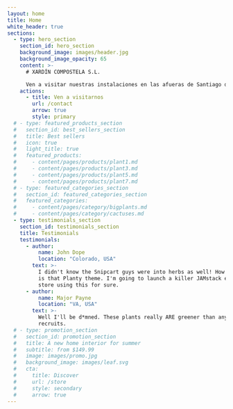 ```yaml
---
layout: home
title: Home
white_header: true
sections:
  - type: hero_section
    section_id: hero_section
    background_image: images/header.jpg
    background_image_opacity: 65
    content: >-
      # XARDÍN COMPOSTELA S.L.

      Ven a visitar nuestras instalaciones en las afueras de Santiago de Compostela
    actions:
      - title: Ven a visitarnos
        url: /contact
        arrow: true
        style: primary
  # - type: featured_products_section
  #   section_id: best_sellers_section
  #   title: Best sellers
  #   icon: true
  #   light_title: true
  #   featured_products:
  #     - content/pages/products/plant1.md
  #     - content/pages/products/plant3.md
  #     - content/pages/products/plant5.md
  #     - content/pages/products/plant7.md
  # - type: featured_categories_section
  #   section_id: featured_categories_section
  #   featured_categories:
  #     - content/pages/category/bigplants.md
  #     - content/pages/category/cactuses.md
  - type: testimonials_section
    section_id: testimonials_section
    title: Testimonials
    testimonials:
      - author:
          name: John Dope
          location: "Colorado, USA"
        text: >-
          I didn't know the Snipcart guys were into herbs as well! How beautiful
          is that Planty theme. I'm going to launch a killer JAMstack e-commerce
          store using this for sure.
      - author:
          name: Major Payne
          location: "VA, USA"
        text: >-
          Well I'll be d*mned. These plants really ARE greener than any of my
          recruits.
  # - type: promotion_section
  #   section_id: promotion_section
  #   title: A new home interior for summer
  #   subtitle: from $149.99
  #   image: images/promo.jpg
  #   background_image: images/leaf.svg
  #   cta:
  #     title: Discover
  #     url: /store
  #     style: secondary
  #     arrow: true
---
```

